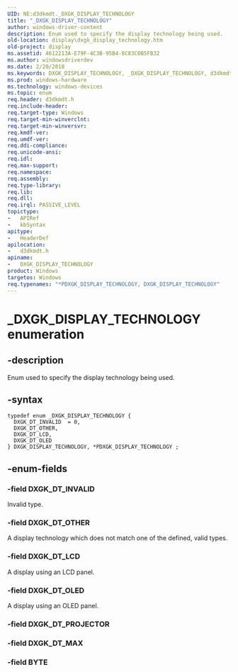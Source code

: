 ```yaml
---
UID: NE:d3dkmdt._DXGK_DISPLAY_TECHNOLOGY
title: "_DXGK_DISPLAY_TECHNOLOGY"
author: windows-driver-content
description: Enum used to specify the display technology being used.
old-location: display\dxgk_display_technology.htm
old-project: display
ms.assetid: 4612213A-E79F-4C3B-95B4-8C83C0B5FB32
ms.author: windowsdriverdev
ms.date: 2/20/2018
ms.keywords: DXGK_DISPLAY_TECHNOLOGY, _DXGK_DISPLAY_TECHNOLOGY, d3dkmdt/DXGK_DT_LCD, DXGK_DT_OTHER, DXGK_DISPLAY_TECHNOLOGY enumeration [Display Devices], d3dkmdt/DXGK_DT_OLED, PDXGK_DISPLAY_TECHNOLOGY, DXGK_DT_LCD, d3dkmdt/PDXGK_DISPLAY_TECHNOLOGY, display.dxgk_display_technology, *PDXGK_DISPLAY_TECHNOLOGY, PDXGK_DISPLAY_TECHNOLOGY enumeration pointer [Display Devices], DXGK_DT_INVALID, d3dkmdt/DXGK_DISPLAY_TECHNOLOGY, DXGK_DT_OLED, d3dkmdt/DXGK_DT_OTHER, d3dkmdt/DXGK_DT_INVALID
ms.prod: windows-hardware
ms.technology: windows-devices
ms.topic: enum
req.header: d3dkmdt.h
req.include-header: 
req.target-type: Windows
req.target-min-winverclnt: 
req.target-min-winversvr: 
req.kmdf-ver: 
req.umdf-ver: 
req.ddi-compliance: 
req.unicode-ansi: 
req.idl: 
req.max-support: 
req.namespace: 
req.assembly: 
req.type-library: 
req.lib: 
req.dll: 
req.irql: PASSIVE_LEVEL
topictype:
-	APIRef
-	kbSyntax
apitype:
-	HeaderDef
apilocation:
-	d3dkmdt.h
apiname:
-	DXGK_DISPLAY_TECHNOLOGY
product: Windows
targetos: Windows
req.typenames: "*PDXGK_DISPLAY_TECHNOLOGY, DXGK_DISPLAY_TECHNOLOGY"
---
```


# _DXGK_DISPLAY_TECHNOLOGY enumeration


## -description


Enum used to specify the display technology being used.


## -syntax


````
typedef enum _DXGK_DISPLAY_TECHNOLOGY { 
  DXGK_DT_INVALID  = 0,
  DXGK_DT_OTHER,
  DXGK_DT_LCD,
  DXGK_DT_OLED
} DXGK_DISPLAY_TECHNOLOGY, *PDXGK_DISPLAY_TECHNOLOGY ;
````


## -enum-fields




### -field DXGK_DT_INVALID

Invalid type.


### -field DXGK_DT_OTHER

A display technology which does not match one of the defined, valid types.


### -field DXGK_DT_LCD

A display using an LCD panel.


### -field DXGK_DT_OLED

A display using an OLED panel.


### -field DXGK_DT_PROJECTOR


### -field DXGK_DT_MAX


### -field BYTE



